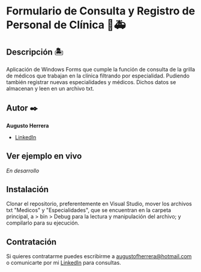 #  Formulario de Consulta y Registro de Personal de Clínica 🏥🚑

## Descripción 🏝

Aplicación de Windows Forms que cumple la función de consulta de la grilla de médicos que trabajan en la clínica filtrando por especialidad. Pudiendo también registrar nuevas especialidades y médicos. Dichos datos se almacenan y leen en un archivo txt.

## Autor ✒️
**Augusto Herrera**

* [LinkedIn](https://www.linkedin.com/in/herreraaugusto/)

## Ver ejemplo en vivo 
_En desarrollo_

## Instalación 
Clonar el repositorio, preferentemente en Visual Studio, mover los archivos txt "Medicos" y "Especialidades", que se encuentran en la carpeta principal, a > bin > Debug para la lectura y manipulación del archivo; y compilarlo para su ejecución.
  
## Contratación
Si quieres contratarme puedes escribirme a augustofherrera@hotmail.com o comunicarte por mi [LinkedIn](https://www.linkedin.com/in/herreraaugusto/) para consultas.
